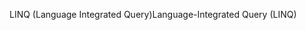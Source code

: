 <span data-ttu-id="3b16c-101">LINQ (Language Integrated Query)</span><span class="sxs-lookup"><span data-stu-id="3b16c-101">Language-Integrated Query (LINQ)</span></span>